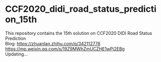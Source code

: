 # CCF2020_didi_road_status_prediction_15th
This repository contains the 15th solution on CCF2020 DIDI Road Status Prediction <br/>
Blog: https://zhuanlan.zhihu.com/p/342112778 <br/>
      https://mp.weixin.qq.com/s/19Z9MWhZmUCZHE1wPi2EBg <br/>
Updating...
